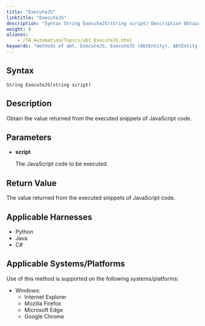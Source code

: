 ```yaml
--- 
title: "ExecuteJS"
linktitle: "ExecuteJS"
description: "Syntax String ExecuteJS(string script) Description Obtain the value returned from the executed snippets of JavaScript code. Parameters script The JavaScript code to be executed. Return Value The value ..."
weight: 8
aliases: 
    - /TA_Automation/Topics/abt_ExecuteJS.html
keywords: "methods of abt, ExecuteJS, ExecuteJS (AbtEntity), AbtEntity, executejs, abtentity executejs, value returned from javascript execution, result from executed snippets of javascript"
---
```


## Syntax

`String ExecuteJS(string script)`

## Description

Obtain the value returned from the executed snippets of JavaScript code.

## Parameters

-   **script**

    The JavaScript code to be executed.


## Return Value

The value returned from the executed snippets of JavaScript code.

## Applicable Harnesses

-   Python
-   Java
-   C\#

## Applicable Systems/Platforms

Use of this method is supported on the following systems/platforms:

-   Windows:
    -   Internet Explorer
    -   Mozilla Firefox
    -   Microsoft Edge
    -   Google Chrome




